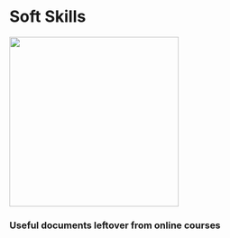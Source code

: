 # Soft Skills

<img src="https://res.cloudinary.com/snapko/image/upload/c_scale,q_auto:eco,w_300/v1606418488/Github/pexels-binti-malu-1485657.jpg" width="300" />

<h3>Useful documents leftover from online courses</h3>
